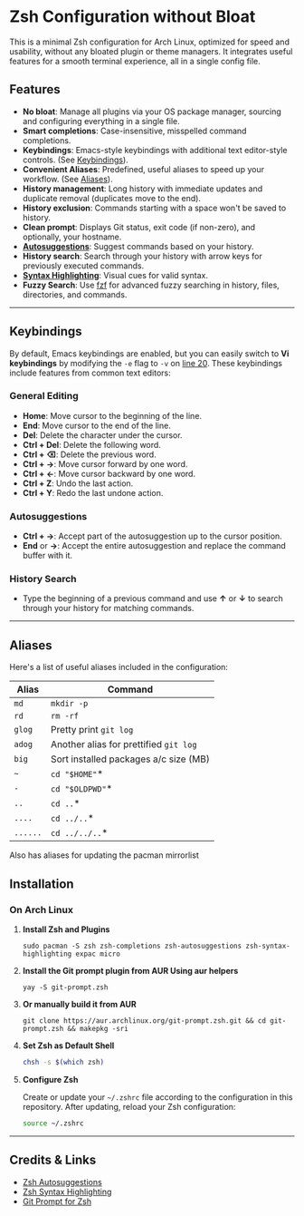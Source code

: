 # Zsh Configuration without Bloat

This is a minimal Zsh configuration for Arch Linux, optimized for speed and usability, without any bloated plugin or theme managers. It integrates useful features for a smooth terminal experience, all in a single config file.

## Features

- **No bloat**: Manage all plugins via your OS package manager, sourcing and configuring everything in a single file.
- **Smart completions**: Case-insensitive, misspelled command completions.
- **Keybindings**: Emacs-style keybindings with additional text editor-style controls. (See [Keybindings](#keybindings)).
- **Convenient Aliases**: Predefined, useful aliases to speed up your workflow. (See [Aliases](#aliases)).
- **History management**: Long history with immediate updates and duplicate removal (duplicates move to the end).
- **History exclusion**: Commands starting with a space won't be saved to history.
- **Clean prompt**: Displays Git status, exit code (if non-zero), and optionally, your hostname.
- **[Autosuggestions](https://github.com/zsh-users/zsh-autosuggestions)**: Suggest commands based on your history.
- **History search**: Search through your history with arrow keys for previously executed commands.
- **[Syntax Highlighting](https://github.com/zsh-users/zsh-syntax-highlighting)**: Visual cues for valid syntax.
- **Fuzzy Search**: Use [fzf](https://github.com/junegunn/fzf) for advanced fuzzy searching in history, files, directories, and commands.

---

## Keybindings

By default, Emacs keybindings are enabled, but you can easily switch to **Vi keybindings** by modifying the `-e` flag to `-v` on [line 20](https://github.com/aditya-narayan-sahoo/my-zsh/blob/main/.zshrc#L20). These keybindings include features from common text editors:

### General Editing

- **Home**: Move cursor to the beginning of the line.
- **End**: Move cursor to the end of the line.
- **Del**: Delete the character under the cursor.
- **Ctrl + Del**: Delete the following word.
- **Ctrl + ⌫**: Delete the previous word.
- **Ctrl + →**: Move cursor forward by one word.
- **Ctrl + ←**: Move cursor backward by one word.
- **Ctrl + Z**: Undo the last action.
- **Ctrl + Y**: Redo the last undone action.

### Autosuggestions

- **Ctrl + →**: Accept part of the autosuggestion up to the cursor position.
- **End** or **→**: Accept the entire autosuggestion and replace the command buffer with it.

### History Search

- Type the beginning of a previous command and use **↑** or **↓** to search through your history for matching commands.

---

## Aliases

Here's a list of useful aliases included in the configuration:

| Alias    | Command                                |
| -------- | -------------------------------------- |
| `md`     | `mkdir -p`                             |
| `rd`     | `rm -rf`                               |
| `glog`   | Pretty print `git log`                 |
| `adog`   | Another alias for prettified `git log` |
| `big`    | Sort installed packages a/c size (MB)  |
| `~`      | `cd "$HOME"`\*                         |
| `-`      | `cd "$OLDPWD"`\*                       |
| `..`     | `cd ..`\*                              |
| `....`   | `cd ../..`\*                           |
| `......` | `cd ../../..`\*                        |

Also has aliases for updating the pacman mirrorlist

## Installation

### On Arch Linux

1. **Install Zsh and Plugins**

   ```
   sudo pacman -S zsh zsh-completions zsh-autosuggestions zsh-syntax-highlighting expac micro
   ```

2. **Install the Git prompt plugin from AUR Using aur helpers**

   ```
   yay -S git-prompt.zsh
   ```

3. **Or manually build it from AUR**

   ```
   git clone https://aur.archlinux.org/git-prompt.zsh.git && cd git-prompt.zsh && makepkg -sri
   ```

4. **Set Zsh as Default Shell**

   ```bash
   chsh -s $(which zsh)
   ```

5. **Configure Zsh**

   Create or update your `~/.zshrc` file according to the configuration in this repository. After updating, reload your Zsh configuration:

   ```bash
   source ~/.zshrc
   ```

---

## Credits & Links

- [Zsh Autosuggestions](https://github.com/zsh-users/zsh-autosuggestions)
- [Zsh Syntax Highlighting](https://github.com/zsh-users/zsh-syntax-highlighting)
- [Git Prompt for Zsh](https://aur.archlinux.org/packages/git-prompt.zsh)
